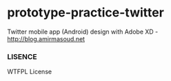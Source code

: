 # prototype-practice-twitter
Twitter mobile app (Android) design with Adobe XD - http://blog.amirmasoud.net 

### LISENCE

WTFPL License
